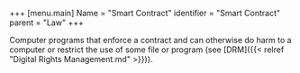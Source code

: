 +++
[menu.main]
Name = "Smart Contract"
identifier = "Smart Contract"
parent = "Law"
+++

Computer programs that enforce a contract and can otherwise do harm to a computer or restrict the use of 
some file or program (see [DRM]({{< relref "Digital Rights Management.md" >}})).
